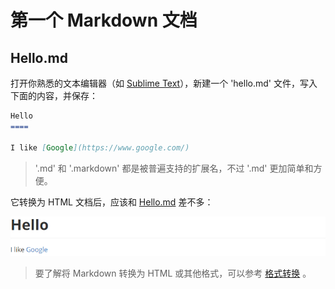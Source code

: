 第一个 Markdown 文档
====

Hello.md
----

打开你熟悉的文本编辑器（如 [Sublime Text](http://www.sublimetext.com/)），新建一个 'hello.md' 文件，写入下面的内容，并保存：

```markdown
Hello
====

I like [Google](https://www.google.com/)
```

>'.md' 和 '.markdown' 都是被普遍支持的扩展名，不过 '.md' 更加简单和方便。

它转换为 HTML 文档后，应该和 [Hello.md](hello.html) 差不多：

![Hello.md](images/hello.png 'Hello.md')

>要了解将 Markdown 转换为 HTML 或其他格式，可以参考 [格式转换](../convert/readme.md) 。
